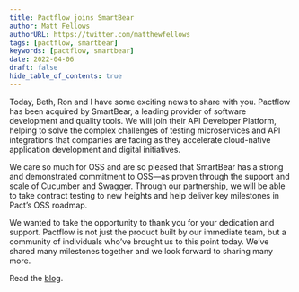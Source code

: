 ```yaml
---
title: Pactflow joins SmartBear
author: Matt Fellows
authorURL: https://twitter.com/matthewfellows
tags: [pactflow, smartbear]
keywords: [pactflow, smartbear]
date: 2022-04-06
draft: false
hide_table_of_contents: true
---
```


Today, Beth, Ron and I have some exciting news to share with you. Pactflow has been acquired by SmartBear, a leading provider of software development and quality tools. We will join their API Developer Platform, helping to solve the complex challenges of testing microservices and API integrations that companies are facing as they accelerate cloud-native application development and digital initiatives.

We care so much for OSS and are so pleased that SmartBear has a strong and demonstrated commitment to OSS—as proven through the support and scale of Cucumber and Swagger. Through our partnership, we will be able to take contract testing to new heights and help deliver key milestones in Pact’s OSS roadmap.

We wanted to take the opportunity to thank you for your dedication and support. Pactflow is not just the product built by our immediate team, but a community of individuals who’ve brought us to this point today. We’ve shared many milestones together and we look forward to sharing many more.

Read the [blog](https://pactflow.io/blog/pactflow-joins-the-smartbear-family/).
